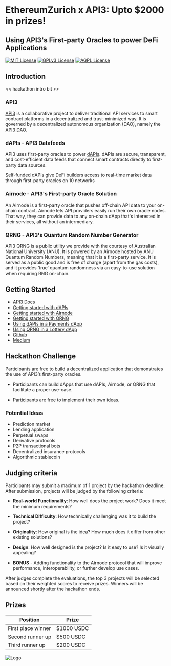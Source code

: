 # EthereumZurich x API3: Upto $2000 in prizes!

## Using API3's First-party Oracles to power DeFi Applications

[![MIT License](https://img.shields.io/badge/License-MIT-green.svg)](https://choosealicense.com/licenses/mit/)
[![GPLv3 License](https://img.shields.io/badge/License-GPL%20v3-yellow.svg)](https://opensource.org/licenses/)
[![AGPL License](https://img.shields.io/badge/license-AGPL-blue.svg)](http://www.gnu.org/licenses/agpl-3.0)

## Introduction

<< hackathon intro bit >>

### API3

[API3]() is a collaborative project to deliver traditional API services to smart contract platforms in a decentralized and trust-minimized way. It is governed by a decentralized autonomous organization (DAO), namely the [API3 DAO]().

### dAPIs - API3 Datafeeds

API3 uses first-party oracles to power [dAPIs](). dAPIs are secure, transparent, and cost-efficient data feeds that connect smart contracts directly to first-party data sources.

Self-funded dAPIs give DeFi builders access to real-time market data through first-party oracles on 10 networks

### Airnode - API3's First-party Oracle Solution

An Airnode is a first-party oracle that pushes off-chain API data to your on-chain contract. Airnode lets API providers easily run their own oracle nodes. That way, they can provide data to any on-chain dApp that's interested in their services, all without an intermediary.

### QRNG - API3's Quantum Random Number Generator

API3 QRNG is a public utility we provide with the courtesy of Australian National University (ANU). It is powered by an Airnode hosted by ANU Quantum Random Numbers, meaning that it is a first-party service. It is served as a public good and is free of charge (apart from the gas costs), and it provides ‘true’ quantum randomness via an easy-to-use solution when requiring RNG on-chain.

## Getting Started

- [API3 Docs]()
- [Getting started with dAPIs]()
- [Getting started with Airnode]()
- [Getting started with QRNG]()
- [Using dAPIs in a Payments dApp]()
- [Using QRNG in a Lottery dApp]()
- [Github]()
- [Medium]()

## Hackathon Challenge

Participants are free to build a decentralized application that demonstrates the use of API3’s first-party oracles.

- Participants can build dApps that use dAPIs, Airnode, or QRNG that facilitate a proper use-case.

- Participants are free to implement their own ideas.

### Potential Ideas

- Prediction market
- Lending application
- Perpetual swaps 
- Derivative protocols 
- P2P transactional bots
- Decentralized insurance protocols
- Algorithmic stablecoin

## Judging criteria

Participants may submit a maximum of 1 project by the hackathon deadline. After submission, projects will be judged by the following criteria:

- **Real-world Functionality**: How well does the project work? Does it meet the minimum requirements?

- **Technical Difficulty**: How technically challenging was it to build the project?

- **Originality**: How original is the idea? How much does it differ from other existing solutions?

- **Design**: How well designed is the project? Is it easy to use? Is it visually appealing?

- **BONUS** - Adding functionality to the Airnode protocol that will improve performance, interoperability, or further develop use cases.

After judges complete the evaluations, the top 3 projects will be selected based on their weighted scores to receive prizes. Winners will be announced shortly after the hackathon ends.

## Prizes

|       Position       |     Prize    |
|----------------------|--------------|
|  First place winner  | $1000 USDC   |
|   Second runner up   |   $500 USDC  |
|   Third runner up    |   $200 USDC  |

![Logo](https://dev-to-uploads.s3.amazonaws.com/uploads/articles/th5xamgrr6se0x5ro4g6.png)